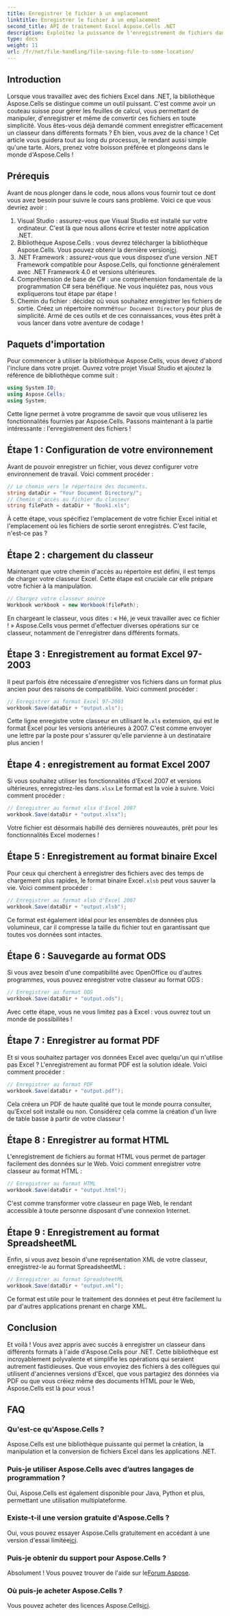 ```yaml
---
title: Enregistrer le fichier à un emplacement
linktitle: Enregistrer le fichier à un emplacement
second_title: API de traitement Excel Aspose.Cells .NET
description: Exploitez la puissance de l'enregistrement de fichiers dans .NET à l'aide d'Aspose.Cells. Apprenez à enregistrer des fichiers Excel dans plusieurs formats sans effort.
type: docs
weight: 11
url: /fr/net/file-handling/file-saving-file-to-some-location/
---
```

## Introduction
Lorsque vous travaillez avec des fichiers Excel dans .NET, la bibliothèque Aspose.Cells se distingue comme un outil puissant. C'est comme avoir un couteau suisse pour gérer les feuilles de calcul, vous permettant de manipuler, d'enregistrer et même de convertir ces fichiers en toute simplicité. Vous êtes-vous déjà demandé comment enregistrer efficacement un classeur dans différents formats ? Eh bien, vous avez de la chance ! Cet article vous guidera tout au long du processus, le rendant aussi simple qu'une tarte. Alors, prenez votre boisson préférée et plongeons dans le monde d'Aspose.Cells !
## Prérequis
Avant de nous plonger dans le code, nous allons vous fournir tout ce dont vous avez besoin pour suivre le cours sans problème. Voici ce que vous devriez avoir :
1. Visual Studio : assurez-vous que Visual Studio est installé sur votre ordinateur. C'est là que nous allons écrire et tester notre application .NET.
2.  Bibliothèque Aspose.Cells : vous devrez télécharger la bibliothèque Aspose.Cells. Vous pouvez obtenir la dernière version[ici](https://releases.aspose.com/cells/net/).
3. .NET Framework : assurez-vous que vous disposez d’une version .NET Framework compatible pour Aspose.Cells, qui fonctionne généralement avec .NET Framework 4.0 et versions ultérieures.
4. Compréhension de base de C# : une compréhension fondamentale de la programmation C# sera bénéfique. Ne vous inquiétez pas, nous vous expliquerons tout étape par étape !
5.  Chemin du fichier : décidez où vous souhaitez enregistrer les fichiers de sortie. Créez un répertoire nommé`Your Document Directory` pour plus de simplicité.
Armé de ces outils et de ces connaissances, vous êtes prêt à vous lancer dans votre aventure de codage !
## Paquets d'importation
Pour commencer à utiliser la bibliothèque Aspose.Cells, vous devez d'abord l'inclure dans votre projet. Ouvrez votre projet Visual Studio et ajoutez la référence de bibliothèque comme suit :
```csharp
using System.IO;
using Aspose.Cells;
using System;
```
Cette ligne permet à votre programme de savoir que vous utiliserez les fonctionnalités fournies par Aspose.Cells. Passons maintenant à la partie intéressante : l'enregistrement des fichiers !
## Étape 1 : Configuration de votre environnement
Avant de pouvoir enregistrer un fichier, vous devez configurer votre environnement de travail. Voici comment procéder :
```csharp
// Le chemin vers le répertoire des documents.
string dataDir = "Your Document Directory/";
// Chemin d'accès au fichier du classeur
string filePath = dataDir + "Book1.xls";
```
À cette étape, vous spécifiez l'emplacement de votre fichier Excel initial et l'emplacement où les fichiers de sortie seront enregistrés. C'est facile, n'est-ce pas ?
## Étape 2 : chargement du classeur
Maintenant que votre chemin d'accès au répertoire est défini, il est temps de charger votre classeur Excel. Cette étape est cruciale car elle prépare votre fichier à la manipulation.
```csharp
// Chargez votre classeur source
Workbook workbook = new Workbook(filePath);
```
En chargeant le classeur, vous dites : « Hé, je veux travailler avec ce fichier ! » Aspose.Cells vous permet d'effectuer diverses opérations sur ce classeur, notamment de l'enregistrer dans différents formats.
## Étape 3 : Enregistrement au format Excel 97-2003
Il peut parfois être nécessaire d'enregistrer vos fichiers dans un format plus ancien pour des raisons de compatibilité. Voici comment procéder :
```csharp
// Enregistrer au format Excel 97–2003
workbook.Save(dataDir + "output.xls");
```
 Cette ligne enregistre votre classeur en utilisant le`.xls` extension, qui est le format Excel pour les versions antérieures à 2007. C'est comme envoyer une lettre par la poste pour s'assurer qu'elle parvienne à un destinataire plus ancien !
## Étape 4 : enregistrement au format Excel 2007
Si vous souhaitez utiliser les fonctionnalités d'Excel 2007 et versions ultérieures, enregistrez-les dans`.xlsx` Le format est la voie à suivre. Voici comment procéder :
```csharp
// Enregistrer au format xlsx d'Excel 2007
workbook.Save(dataDir + "output.xlsx");
```
Votre fichier est désormais habillé des dernières nouveautés, prêt pour les fonctionnalités Excel modernes ! 
## Étape 5 : Enregistrement au format binaire Excel
 Pour ceux qui cherchent à enregistrer des fichiers avec des temps de chargement plus rapides, le format binaire Excel`.xlsb` peut vous sauver la vie. Voici comment procéder :
```csharp
// Enregistrer au format xlsb d'Excel 2007
workbook.Save(dataDir + "output.xlsb");
```
Ce format est également idéal pour les ensembles de données plus volumineux, car il compresse la taille du fichier tout en garantissant que toutes vos données sont intactes. 
## Étape 6 : Sauvegarde au format ODS
Si vous avez besoin d'une compatibilité avec OpenOffice ou d'autres programmes, vous pouvez enregistrer votre classeur au format ODS :
```csharp
// Enregistrer au format ODS
workbook.Save(dataDir + "output.ods");
```
Avec cette étape, vous ne vous limitez pas à Excel : vous ouvrez tout un monde de possibilités !
## Étape 7 : Enregistrer au format PDF
Et si vous souhaitez partager vos données Excel avec quelqu'un qui n'utilise pas Excel ? L'enregistrement au format PDF est la solution idéale. Voici comment procéder :
```csharp
// Enregistrer au format PDF
workbook.Save(dataDir + "output.pdf");
```
Cela créera un PDF de haute qualité que tout le monde pourra consulter, qu'Excel soit installé ou non. Considérez cela comme la création d'un livre de table basse à partir de votre classeur !
## Étape 8 : Enregistrer au format HTML
L'enregistrement de fichiers au format HTML vous permet de partager facilement des données sur le Web. Voici comment enregistrer votre classeur au format HTML :
```csharp
// Enregistrer au format HTML
workbook.Save(dataDir + "output.html");
```
C'est comme transformer votre classeur en page Web, le rendant accessible à toute personne disposant d'une connexion Internet.
## Étape 9 : Enregistrement au format SpreadsheetML
Enfin, si vous avez besoin d'une représentation XML de votre classeur, enregistrez-le au format SpreadsheetML :
```csharp
// Enregistrer au format SpreadsheetML
workbook.Save(dataDir + "output.xml");
```
Ce format est utile pour le traitement des données et peut être facilement lu par d'autres applications prenant en charge XML.
## Conclusion
Et voilà ! Vous avez appris avec succès à enregistrer un classeur dans différents formats à l'aide d'Aspose.Cells pour .NET. Cette bibliothèque est incroyablement polyvalente et simplifie les opérations qui seraient autrement fastidieuses. Que vous envoyiez des fichiers à des collègues qui utilisent d'anciennes versions d'Excel, que vous partagiez des données via PDF ou que vous créiez même des documents HTML pour le Web, Aspose.Cells est là pour vous !
## FAQ
### Qu'est-ce qu'Aspose.Cells ?
Aspose.Cells est une bibliothèque puissante qui permet la création, la manipulation et la conversion de fichiers Excel dans les applications .NET.
### Puis-je utiliser Aspose.Cells avec d’autres langages de programmation ?
Oui, Aspose.Cells est également disponible pour Java, Python et plus, permettant une utilisation multiplateforme.
### Existe-t-il une version gratuite d'Aspose.Cells ?
 Oui, vous pouvez essayer Aspose.Cells gratuitement en accédant à une version d'essai limitée[ici](https://releases.aspose.com/).
### Puis-je obtenir du support pour Aspose.Cells ?
 Absolument ! Vous pouvez trouver de l'aide sur le[Forum Aspose](https://forum.aspose.com/c/cells/9).
### Où puis-je acheter Aspose.Cells ?
 Vous pouvez acheter des licences Aspose.Cells[ici](https://purchase.aspose.com/buy).
